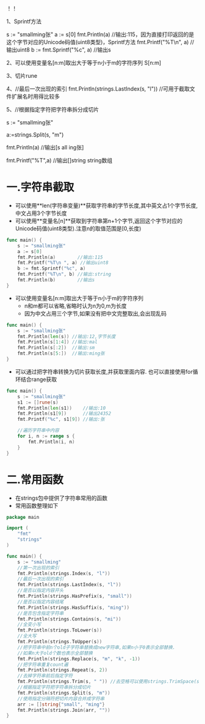 ！！

1、Sprintf方法

s := "smallming张"
a := s[0]
fmt.Println(a)       //输出:115，因为直接打印返回的是这个字节对应的Unicode码值(uint8类型)，Sprintf方法
fmt.Printf("%T\n", a) //输出uint8
b := fmt.Sprintf("%c", a)		//输出s

2、可以使用变量名[n:m]取出大于等于n小于m的字符序列		S[n:m]

3、切片rune

4、//最后一次出现的索引
	fmt.Println(strings.LastIndex(s, "l"))		//可用于截取文件扩展名时用得比较多



5、//根据指定字符把字符串拆分成切片

s := "smallming张"	

a:=strings.Split(s, "m")

fmt.Println(a)		//输出[s  all  ing张]

fmt.Printf("%T",a)		//输出[]string		string数组







# 一.字符串截取

* 可以使用**len(字符串变量)**获取字符串的字节长度,其中英文占1个字节长度,中文占用3个字节长度
* 可以使用**变量名[n]**获取到字符串第n+1个字节,返回这个字节对应的Unicode码值(uint8类型).注意n的取值范围是[0,长度)

```go
func main() {
	s := "smallming张"
	a := s[0]
	fmt.Println(a)        //输出:115
	fmt.Printf("%T\n ", a) //输出uint8
	b := fmt.Sprintf("%c", a)
	fmt.Printf("%T\n", b) //输出:string
	fmt.Println(b)        //输出s
}
```
* 可以使用变量名[n:m]取出大于等于n小于m的字符序列
  * n和m都可以省略,省略时认为n为0,m为长度
  * 因为中文占用三个字节,如果没有把中文完整取出,会出现乱码
```go
func main() {
	s := "smallming张"
	fmt.Println(len(s)) //输出:12,字节长度
	fmt.Println(s[1:4]) //输出:mal
	fmt.Println(s[:2])  //输出:sm
	fmt.Println(s[5:])  //输出:ming张
}
```
* 可以通过把字符串转换为切片获取长度,并获取里面内容. 也可以直接使用for循环结合range获取
```go
func main() {
	s := "smallming张"
	s1 := []rune(s)
	fmt.Println(len(s1))    //输出:10
	fmt.Println(s1[9])      //输出24352
	fmt.Printf("%c", s1[9]) //输出:张

	//遍历字符串中内容
	for i, n := range s {
		fmt.Println(i, n)
	}
}
```
# 二.常用函数

* 在strings包中提供了字符串常用的函数
* 常用函数整理如下
```go
package main

import (
	"fmt"
	"strings"
)

func main() {
	s := "smallming"
	//第一次出现的索引
	fmt.Println(strings.Index(s, "l"))
	//最后一次出现的索引
	fmt.Println(strings.LastIndex(s, "l"))
	//是否以指定内容开头
	fmt.Println(strings.HasPrefix(s, "small"))
	//是否以指定内容结尾
	fmt.Println(strings.HasSuffix(s, "ming"))
	//是否包含指定字符串
	fmt.Println(strings.Contains(s, "mi"))
	//全变小写
	fmt.Println(strings.ToLower(s))
	//全大写
	fmt.Println(strings.ToUpper(s))
	//把字符串中前n个old子字符串替换成new字符串,如果n小于0表示全部替换.
	//如果n大于old个数也表示全部替换
	fmt.Println(strings.Replace(s, "m", "k", -1))
	//把字符串重复count遍
	fmt.Println(strings.Repeat(s, 2))
	//去掉字符串前后指定字符
	fmt.Println(strings.Trim(s, " ")) //去空格可以使用strings.TrimSpace(s)
	//根据指定字符把字符串拆分成切片
	fmt.Println(strings.Split(s, "m"))
	//使用指定分隔符把切片内容合并成字符串
	arr := []string{"small", "ming"}
	fmt.Println(strings.Join(arr, ""))
}
```